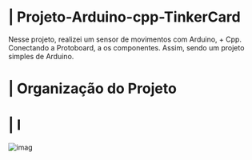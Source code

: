 # | Projeto-Arduino-cpp-TinkerCard
 
  Nesse projeto, realizei um sensor de movimentos com Arduino, + Cpp. Conectando a Protoboard, a os componentes. Assim, sendo um projeto simples de Arduino.

# | Organização do Projeto


# | I
  
![imag](https://github.com/user-attachments/assets/a318b6ee-bb10-40b8-add4-95fb8471fec1)
